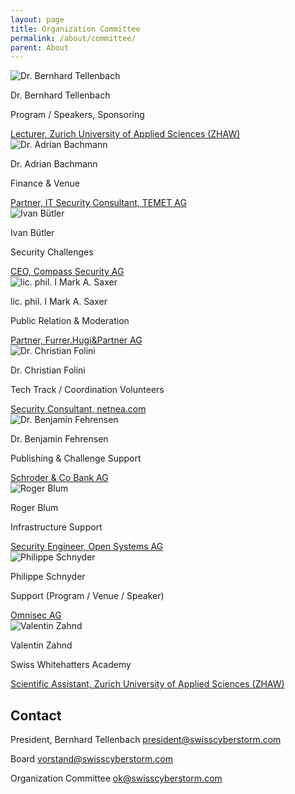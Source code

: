 ```yaml
---
layout: page
title: Organization Committee
permalink: /about/committee/
parent: About
---
```



<div class="scs-portrait">
<img src="/img/about/bernhard_tellenbach.jpg" alt="Dr. Bernhard Tellenbach">
<div class="scs-portrait-description">
<p class="scs-portrait-name">Dr. Bernhard Tellenbach</p>
<p class="scs-portrait-responsibility">Program / Speakers, Sponsoring</p>
<a class="scs-portrait-affiliation" href="http://www.zhaw.ch/en/zurich-university-of-applied-sciences.html">Lecturer, Zurich University of Applied Sciences (ZHAW)</a>
</div>
</div>

<div class="scs-portrait">
<img src="/img/about/adrian_bachmann.jpg" alt="Dr. Adrian Bachmann">
<div class="scs-portrait-description">
<p class="scs-portrait-name">Dr. Adrian Bachmann</p>
<p class="scs-portrait-responsibility">Finance & Venue</p>
<a class="scs-portrait-affiliation" href="http://www.temet.ch/">Partner, IT Security Consultant, TEMET AG</a>
</div>
</div>

<div class="scs-portrait">
<img src="/img/about/ivan_buetler.jpg" alt="Ivan Bütler">
<div class="scs-portrait-description">
<p class="scs-portrait-name">Ivan Bütler</p>
<p class="scs-portrait-responsibility">Security Challenges</p>
<a class="scs-portrait-affiliation" href="http://www.csnc.ch/en/profile/portraits/ivan-buetler.html">CEO, Compass Security AG</a>
</div>
</div>

<div class="scs-portrait">
<img src="/img/about/mark_saxer.jpg" alt="lic. phil. I Mark A. Saxer">
<div class="scs-portrait-description">
<p class="scs-portrait-name">lic. phil. I Mark A. Saxer</p>
<p class="scs-portrait-responsibility">Public Relation & Moderation</p>
<a class="scs-portrait-affiliation" href="">Partner, Furrer.Hugi&Partner AG</a>
</div>
</div>

<div class="scs-portrait">
<img src="/img/about/christian_folini.png" alt="Dr. Christian Folini">
<div class="scs-portrait-description">
<p class="scs-portrait-name">Dr. Christian Folini</p>
<p class="scs-portrait-responsibility">Tech Track / Coordination Volunteers</p>
<a class="scs-portrait-affiliation" href="http://www.netnea.com/">Security Consultant, netnea.com</a>
</div>
</div>

<div class="scs-portrait">
<img src="/img/about/benjamin_fehrensen.png" alt="Dr. Benjamin Fehrensen">
<div class="scs-portrait-description">
<p class="scs-portrait-name">Dr. Benjamin Fehrensen</p>
<p class="scs-portrait-responsibility">Publishing & Challenge Support</p>
<a class="scs-portrait-affiliation" href="http://www.schroders.com/ch/de">Schroder & Co Bank AG</a>
</div>
</div>


<div class="scs-portrait">
<img src="/img/about/roger_blum.jpg" alt="Roger Blum">
<div class="scs-portrait-description">
<p class="scs-portrait-name">Roger Blum</p>
<p class="scs-portrait-responsibility">Infrastructure Support</p>
<a class="scs-portrait-affiliation" href="https://www.open.ch/">Security Engineer, Open Systems AG</a>
</div>
</div>

<div class="scs-portrait">
<img src="/img/about/philippe_schnyder.jpg" alt="Philippe Schnyder">
<div class="scs-portrait-description">
<p class="scs-portrait-name">Philippe Schnyder</p>
<p class="scs-portrait-responsibility">Support (Program / Venue / Speaker)</p>
<a class="scs-portrait-affiliation" href="http://www.omnisec.ch/">Omnisec AG</a>
</div>
</div>

<div class="scs-portrait">
<img src="/img/about/valentin_zahnd.jpg" alt="Valentin Zahnd">
<div class="scs-portrait-description">
<p class="scs-portrait-name">Valentin Zahnd</p>
<p class="scs-portrait-responsibility">Swiss Whitehatters Academy</p>
<a class="scs-portrait-affiliation" href="http://www.zhaw.ch/en/zurich-university-of-applied-sciences.html">Scientific Assistant, Zurich University of Applied Sciences (ZHAW)</a>
</div>
</div>

<h2>Contact</h2>
President, Bernhard Tellenbach
<a href="mailto:president@swisscyberstorm.com" target="_blank">president@swisscyberstorm.com</a>

Board
<a href="mailto:vorstand@swisscyberstorm.com" target="_blank">vorstand@swisscyberstorm.com</a>

Organization Committee
<a href="mailto:ok@swisscyberstorm.com" target="_blank">ok@swisscyberstorm.com</a>
